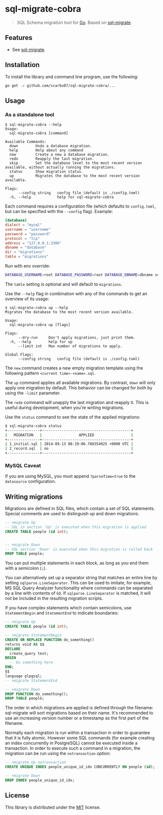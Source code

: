 # sql-migrate-cobra

> SQL Schema migration tool for [Go](http://golang.org/). Based on [sql-migrate](https://github.com/rubenv/sql-migrate).

## Features

* See [sql-migrate](https://github.com/rubenv/sql-migrate).

## Installation

To install the library and command line program, use the following:

```bash
go get -v github.com/scarbo87/sql-migrate-cobra/...
```

## Usage

### As a standalone tool

```
$ sql-migrate-cobra --help
Usage:
  sql-migrate-cobra [command]

Available Commands:
  down        Undo a database migration.
  help        Help about any command
  new         Create a new a database migration.
  redo        Reapply the last migration.
  skip        Set the database level to the most recent version available, without actually running the migrations.
  status      Show migration status.
  up          Migrates the database to the most recent version available.

Flags:
      --config string   config file (default is ./config.toml)
  -h, --help            help for sql-migrate-cobra

```

Each command requires a configuration file (which defaults to `config.toml`, but can be specified with the `--config` flag). Example:

```toml
[database]
dialect = "mysql"
username = "username"
password = "password"
protocol = "tcp"
address = "127.0.0.1:3306"
dbname = "database"
dir = "migrations"
table = "migrations"
```

Run with env override:

```bash
DATABASE_USERNAME=root DATABASE_PASSWORD=root DATABASE_DBNAME=dbname sql-migrate-cobra`
```

The `table` setting is optional and will default to `migrations`.

Use the `--help` flag in combination with any of the commands to get an overview of its usage:

```
$ sql-migrate-cobra up --help
Migrates the database to the most recent version available.

Usage:
  sql-migrate-cobra up [flags]

Flags:
      --dry-run     Don't apply migrations, just print them.
  -h, --help        help for up
      --limit int   Max number of migrations to apply.

Global Flags:
      --config string   config file (default is ./config.toml)
```

The `new` command creates a new empty migration template using the following pattern `<current time>-<name>.sql`.

The `up` command applies all available migrations. By contrast, `down` will only apply one migration by default. This behavior can be changed for both by using the `-limit` parameter.

The `redo` command will unapply the last migration and reapply it. This is useful during development, when you're writing migrations.

Use the `status` command to see the state of the applied migrations:

```bash
$ sql-migrate-cobra status
+---------------+-----------------------------------------+
|   MIGRATION   |                 APPLIED                 |
+---------------+-----------------------------------------+
| 1_initial.sql | 2014-09-13 08:19:06.788354925 +0000 UTC |
| 2_record.sql  | no                                      |
+---------------+-----------------------------------------+
```

### MySQL Caveat

If you are using MySQL, you must append `?parseTime=true` to the `datasource` configuration.


## Writing migrations
Migrations are defined in SQL files, which contain a set of SQL statements. Special comments are used to distinguish up and down migrations.

```sql
-- +migrate Up
-- SQL in section 'Up' is executed when this migration is applied
CREATE TABLE people (id int);


-- +migrate Down
-- SQL section 'Down' is executed when this migration is rolled back
DROP TABLE people;
```

You can put multiple statements in each block, as long as you end them with a semicolon (`;`).

You can alternatively set up a separator string that matches an entire line by setting `sqlparse.LineSeparator`. This
can be used to imitate, for example, MS SQL Query Analyzer functionality where commands can be separated by a line with
contents of `GO`. If `sqlparse.LineSeparator` is matched, it will not be included in the resulting migration scripts.

If you have complex statements which contain semicolons, use `StatementBegin` and `StatementEnd` to indicate boundaries:

```sql
-- +migrate Up
CREATE TABLE people (id int);

-- +migrate StatementBegin
CREATE OR REPLACE FUNCTION do_something()
returns void AS $$
DECLARE
  create_query text;
BEGIN
  -- Do something here
END;
$$
language plpgsql;
-- +migrate StatementEnd

-- +migrate Down
DROP FUNCTION do_something();
DROP TABLE people;
```

The order in which migrations are applied is defined through the filename: sql-migrate will sort migrations based on their name. It's recommended to use an increasing version number or a timestamp as the first part of the filename.

Normally each migration is run within a transaction in order to guarantee that it is fully atomic. However some SQL commands (for example creating an index concurrently in PostgreSQL) cannot be executed inside a transaction. In order to execute such a command in a migration, the migration can be run using the `notransaction` option:

```sql
-- +migrate Up notransaction
CREATE UNIQUE INDEX people_unique_id_idx CONCURRENTLY ON people (id);

-- +migrate Down
DROP INDEX people_unique_id_idx;
```

## License

This library is distributed under the [MIT](LICENSE) license.
